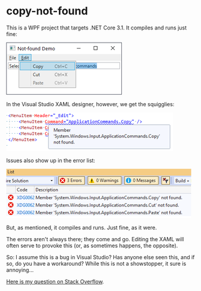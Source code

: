 # copy-not-found

This is a WPF project that targets .NET Core 3.1. It compiles and runs just fine:

![Running application with menu](Screenshot1.png)

In the Visual Studio XAML designer, however, we get the squigglies:

![Squigglies on XAML](Screenshot2.png)

Issues also show up in the error list:

![Error list](Screenshot3.png)

But, as mentioned, it compiles and runs. Just fine, as it were.

The errors aren't always there; they come and go. Editing the XAML will often serve to provoke this (or, as sometimes happens, the opposite).

So: I assume this is a bug in Visual Studio? Has anyone else seen this, and if so, do you have a workaround? While this is not a showstopper, it sure is annoying...

[Here is my question on Stack Overflow](https://stackoverflow.com/questions/66549932/applicationcommands-copy-not-found-error-in-visual-studio-xaml-designer).
